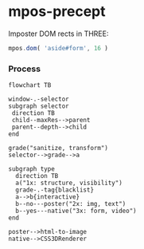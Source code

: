 # mpos-precept
Imposter DOM rects in THREE:
```js
mpos.dom( 'aside#form', 16 )
```

### Process
```mermaid
flowchart TB

window-.-selector
subgraph selector
 direction TB
 child--maxRes-->parent
 parent--depth-->child
end

grade("sanitize, transform")
selector-->grade-->a

subgraph type
  direction TB
  a("1x: structure, visibility")
  grade-.-tag{blacklist}
  a-->b{interactive}
  b--no---poster("2x: img, text")
  b--yes---native("3x: form, video")
end

poster-->html-to-image
native-->CSS3DRenderer
```
